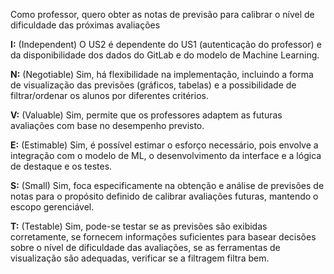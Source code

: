 Como professor, quero obter as notas de previsão para calibrar o nível de dificuldade das próximas avaliações

**I:** (Independent) O US2 é dependente do US1 (autenticação do professor) e da disponibilidade dos dados do GitLab e do modelo de Machine Learning.

**N:** (Negotiable) Sim, há flexibilidade na implementação, incluindo a forma de visualização das previsões (gráficos, tabelas) e a possibilidade de filtrar/ordenar os alunos por diferentes critérios.

**V:** (Valuable) Sim, permite que os professores adaptem as futuras avaliações com base no desempenho previsto.

**E:** (Estimable) Sim, é possível estimar o esforço necessário, pois envolve a integração com o modelo de ML, o desenvolvimento da interface e a lógica de destaque e os testes.

**S:** (Small) Sim, foca especificamente na obtenção e análise de previsões de notas para o propósito definido de calibrar avaliações futuras, mantendo o escopo gerenciável.

**T:** (Testable) Sim, pode-se testar se as previsões são exibidas corretamente, se fornecem informações suficientes para basear decisões sobre o nível de dificuldade das avaliações, se as ferramentas de visualização são adequadas, verificar se a filtragem filtra bem.